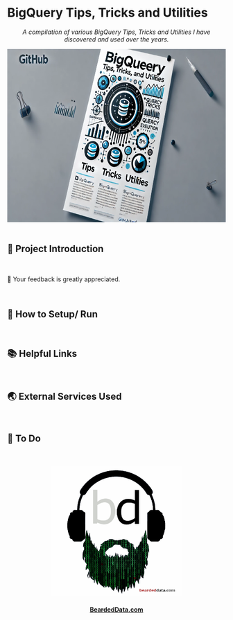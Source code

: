 # BigQuery Tips, Tricks and Utilities

<p align="center">
  <i align="center">A compilation of various BigQuery Tips, Tricks and Utilities I have discovered and used over the years. </i>
</p>


<div align="center">
<img src="assets/bq-header.webp" alt="BigQuery Tips, Tricks and Utilities" width="600" height="400">
</div>

<br> 

## 🧠 Project Introduction

<br>

🚀  Your feedback is greatly appreciated. 

<br>

## 🔧 How to Setup/ Run

<br>

##  📚 Helpful Links

<br> 

## 🌏 External Services Used

<br>

## 📝  To Do


<br>
<br>


<div align="center">
    <img src="assets/bearded-data-logo.png" alt="Bearded Data Logo" width="300" height="300">
</div>

<h4 align="center">
  <a href="https://www.beardeddata.com/"> BeardedData.com </a>



